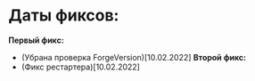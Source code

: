 # Даты фиксов:

**Первый фикс:**
* (Убрана проверка ForgeVersion)[10.02.2022]
**Второй фикс:**
* (Фикс рестартера)[10.02.2022]